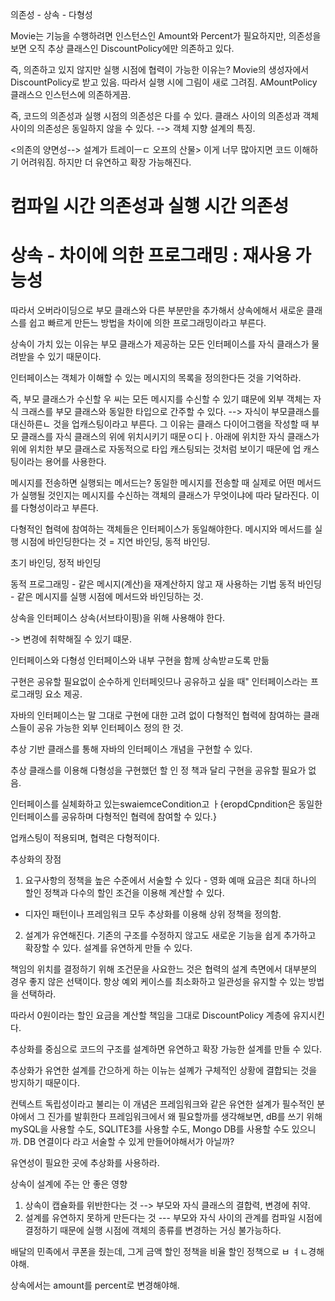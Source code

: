 의존성 - 상속 - 다형성

Movie는 기능을 수행하려면 인스턴스인 Amount와 Percent가 필요하지만, 
의존성을 보면 오직 추상 클래스인 DiscountPolicy에만 의존하고 있다. 

즉, 의존하고 있지 않지만 실행 시점에 협력이 가능한 이유는?
Movie의 생성자에서 DiscountPolicy로 받고 있음. 
따라서 실행 시에 그림이 새로 그려짐. AMountPolicy 클래스으 인스턴스에 의존하게끔. 

즉, 코드의 의존성과 실행 시점의 의존성은 다를 수 있다. 클래스 사이의 의존성과 객체 사이의 의존성은 동일하지 않을 수 있다. --> 객체 지향 설계의 특징. 

<의존의 양면성--> 설계가 트레이ㅡㄷ 오프의 산물>
이게 너무 많아지면 코드 이해하기 어려워짐. 
하지만 더 유연하고 확장 가능해진다. 

# 컴파일 시간 의존성과 실행 시간 의존성

# 상속 - 차이에 의한 프로그래밍 : 재사용 가능성

따라서 오버라이딩으로 부모 클래스와 다른 부분만을 추가해서 상속에해서 새로운 클래스를 쉽고 빠르게 만든느 방법을 차이에 의한 프로그래밍이라고 부른다. 

상속이 가치 있는 이유는 부모 클래스가 제공하는 모든 인터페이스를 자식 클래스가 물려받을 수 있기 때문이다.

인터페이스는 객체가 이해할 수 있는 메시지의 목록을 정의한다든 것을 기억하라. 

즉, 부모 클래스가 수신할 우 씨는 모든 메시지를 수신할 수 있기 떄문에 외부 객체는 자식 크래스를 부모 클래스와 동일한 타입으로 간주할 수 있다. 
--> 자식이 부모클래스를 대신하른ㄴ 것을 업캐스팅이라고 부른다. 그 이유는 클래스 다이어그램을 작성할 때 부모 클래스를 자식 클래스의 위에 위치시키기 때문ㅇ디ㅏ.  아래에 위치한 자식 클래스가 위에 위치한 부모 클래스로 자동적으로 타입 캐스팅되는 것처럼 보이기 때문에 업 캐스팅이라는 용어를 사용한다. 

메시지를 전송하면 실행되는 메서드는? 
동일한 메시지를 전송할 때 실제로 어떤 메서드가 실행될 것인지는 메시지를 수신하는 객체의 클래스가 무엇이냐에 따라 달라진다. 이를 다형성이라고 부른다.

다형적인 협력에 참여하는 객체들은 인터페이스가 동일해야한다. 
메시지와 메서드를 실행 시점에 바인딩한다는 것 = 지연 바인딩, 동적 바인딩.

초기 바인딩, 정적 바인딩

동적 프로그래밍 - 같은 메시지(계산)을 재계산하지 않고 재 사용하는 기법
동적 바인딩 - 같은 메시지를 실행 시점에 메서드와 바인딩하는 것. 

상속을 인터페이스 상속(서브타이핑)을 위해 사용해야 한다.

-> 변경에 취햑해질 수 있기 떄문.

인터페이스와 다형성
인터페이스와 내부 구현을 함께 상속받ㄹ도록 만듦

구현은 공유할 필요없이 순수하게 인터페잇므나 공유하고 싶을 때" 인터페이스라는 프로그래밍 요소 제공.

자바의 인터페이스는 말 그대로 구현에 대한 고려 없이 다형적인 협력에 참여하는 클래스들이 공유 가능한 외부 인터페이스 정의 한 것. 


추상 기반 클래스를 통해 자바의 인터페이스 개념을 구현할 수 있다.

추상 클래스를 이용해 다형성을 구현했던 할 인 정 책과 달리 구현을 공유할 필요가 없음.

인터페이스를 실체화하고 있는swaiemceCondition고 ㅏ{eropdCpndition은 동일한 인터페이스를 공유하며 다형적인 협력에 참여할 수 있다.}


업캐스팅이 적용되며, 협력은 다형적이다.

추상화의 장점
1. 요구사항의 정책을 높은 수준에서 서술할 수 있다 - 
영화 예매 요금은 최대 하나의 할인 정책과 다수의 할인 조건을 이용해 계산할 수 있다.

- 디자인 패턴이나 프레임워크 모두 추상화를 이용해 상위 정책을 정의함. 

2. 설계가 유연해진다. 기존의 구조를 수정하지 않고도 새로운 기능을 쉽게 추가하고 확장할 수 있다. 설계를 유연하게 만들 수 있다.


책임의 위치를 결정하기 위해 조건문을 사요한느 것은 협력의 설계 측면에서 대부분의 경우 좋지 않은 선택이다. 항상 예외 케이스를 최소화하고 일관성을 유지할 수 있는 방법을 선택하라.

따라서 0원이라는 할인 요금을 계산할 책임을 그대로 DiscountPolicy 계층에 유지시킨다. 

추상화를 중심으로 코드의 구조를 설계하면 유연하고 확장 가능한 설계를 만들 수 있다.

추상화가 유연한 설계를 간으하게 하는 이뉴는 설꼐가 구체적인 상황에 결합되는 것을 방지하기 때문이다. 


컨텍스트 독립성이라고 불리는 이 개념은 프레임워크와 같은 유연한 설계가 필수적인 분야에서 그 진가를 발휘한다
프레임워크에서 왜 필요할까를 생각해보면, dB를 쓰기 위해 mySQL을 사용할 수도, SQLITE3를 사용할 수도, Mongo DB를 사용할 수도 있으니까. DB 연결이다 라고 서술할 수 있게 만들어야해서가 아닐까?

유연성이 필요한 곳에 추상화를 사용하라.

상속이 설계에 주는 안 좋은 영향
1. 상속이 캡슐화를 위반한다는 것  --> 부모와 자식 클래스의 결합력, 변경에 취약.
2. 설계를 유연하지 못하게 만든다는 것 
--- 부모와 자식 사이의 관계를 컴파일 시점에 결정하기 때문에 실행 시점에 객체의 종류를 변경하는 거싱 불가능하다. 

배달의 민족에서 쿠폰을 줬는데, 그게 금액 할인 정책을 비율 할인 정책으로 ㅂ ㅕㄴ경해야해.

상속에서는 amount를 percent로 변경해야해. 
